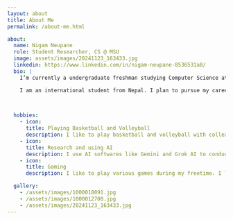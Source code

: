 ```yaml
---
layout: about
title: About Me
permalink: /about-me.html

about:
  name: Nigam Neupane
  role: Student Researcher, CS @ MSU
  image: assets/images/20241123_163433.jpg
  linkedin: https://www.linkedin.com/in/nigam-neupane-8536531a8/
  bio: |
    I’m currently a undergraduate freshman studying Computer Science at Morgan State University in Baltimore, Maryland. I expect to graduate in 2029.

    I am an international student from Nepal. I plan to pursue my career in Computer Science in the USA. I am particularly interested in Robotics and Aerospace engineering.

    

  hobbies:
    - icon: 
      title: Playing Basketball and Volleyball
      description: I like to play basketball and volleyball with colleagues and friends during holidays.
    - icon: 
      title: Research and using AI
      description: I use AI softwares like Gemini and Grok AI to conduct various independent research on the various fields I am interested in.
    - icon: 
      title: Gaming
      description: I like to play various games during my freetime. I like playing shooter games, strategy games and MOBA games.

  gallery:
    - /assets/images/1000010091.jpg
    - /assets/images/1000012708.jpg
    - /assets/images/20241123_163433.jpg
---
```

